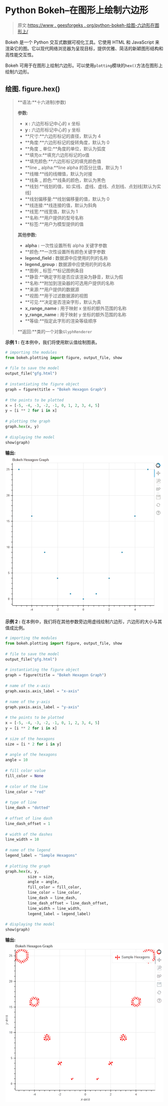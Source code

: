 # Python Bokeh–在图形上绘制六边形

> 原文:[https://www . geesforgeks . org/python-bokeh-绘图-六边形在图形上/](https://www.geeksforgeeks.org/python-bokeh-plotting-hexagons-on-a-graph/)

Bokeh 是一个 Python 交互式数据可视化工具。它使用 HTML 和 JavaScript 来渲染它的图。它以现代网络浏览器为呈现目标，提供优雅、简洁的新颖图形结构和高性能交互性。

Bokeh 可用于在图形上绘制六边形。可以使用`plotting`模块的`hex()`方法在图形上绘制六边形。

## 绘图. figure.hex()

> **语法:**十六进制(参数)
> 
> **参数:**
> 
> *   **x :** 六边形标记中心的 x 坐标
> *   **y :** 六边形标记中心的 y 坐标
> *   **尺寸:**六边形标记的直径，默认为 4
> *   **角度:**六边形标记的旋转角度，默认为 0
> *   **角度 _ 单位:**角度的单位，默认为弧度
> *   **填充α:**填充六边形标记的α值
> *   **填充颜色:**六边形标记的填充颜色值
> *   **line _ alpha:**line alpha 的百分比值，默认为 1
> *   **线帽:**线的线帽值，默认为对接
> *   **线条 _ 颜色:**线条的颜色，默认为黑色
> *   **线划:**线划的值，如:实线、虚线、虚线、点划线、点划线[默认为实线]
> *   **线划偏移量:**线划偏移量的值，默认为 0
> *   **线连接:**线连接的值，默认为斜角
> *   **线宽:**线宽值，默认为 1
> *   **名称:**用户提供的型号名称
> *   **标签:**用户为模型提供的值
> 
> **其他参数:**
> 
> *   **alpha :** 一次性设置所有 alpha 关键字参数
> *   **颜色:**一次性设置所有颜色关键字参数
> *   **legend_field :** 数据源中应使用的列的名称
> *   **legend_group :** 数据源中应使用的列的名称
> *   **图例 _ 标签:**标记图例条目
> *   **静音:**确定字形是否应该渲染为静音，默认为假
> *   **名称:**附加到渲染器的可选用户提供的名称
> *   **来源:**用户提供的数据源
> *   **视图:**用于过滤数据源的视图
> *   **可见:**决定是否渲染字形，默认为真
> *   **x_range_name :** 用于映射 x 坐标的额外范围的名称
> *   **y_range_name :** 用于映射 y 坐标的额外范围的名称
> *   **等级:**指定此字形的渲染等级顺序
> 
> **返回:**类的一个对象`GlyphRenderer`

**示例 1 :** 在本例中，我们将使用默认值绘制图表。

```py
# importing the modules
from bokeh.plotting import figure, output_file, show

# file to save the model
output_file("gfg.html")

# instantiating the figure object
graph = figure(title = "Bokeh Hexagon Graph")

# the points to be plotted
x = [-5, -4, -3, -2, -1, 0, 1, 2, 3, 4, 5]
y = [i ** 2 for i in x]

# plotting the graph
graph.hex(x, y)

# displaying the model
show(graph)
```

**输出:**
![](img/2bb9b10d63ccb9892ec12f86810b6939.png)

**示例 2 :** 在本例中，我们将在其他参数旁边用虚线绘制六边形，六边形的大小与其值成比例。

```py
# importing the modules
from bokeh.plotting import figure, output_file, show

# file to save the model
output_file("gfg.html")

# instantiating the figure object
graph = figure(title = "Bokeh Hexagon Graph")

# name of the x-axis
graph.xaxis.axis_label = "x-axis"

# name of the y-axis
graph.yaxis.axis_label = "y-axis"

# the points to be plotted
x = [-5, -4, -3, -2, -1, 0, 1, 2, 3, 4, 5]
y = [i ** 2 for i in x]

# size of the hexagons
size = [i * 2 for i in y]

# angle of the hexagons
angle = 10

# fill color value
fill_color = None

# color of the line
line_color = "red"

# type of line
line_dash = "dotted"

# offset of line dash
line_dash_offset = 1

# width of the dashes
line_width = 10

# name of the legend
legend_label = "Sample Hexagons"

# plotting the graph
graph.hex(x, y,
          size = size,
          angle = angle,
          fill_color = fill_color,
          line_color = line_color,
          line_dash = line_dash,
          line_dash_offset = line_dash_offset,
          line_width = line_width,
          legend_label = legend_label)

# displaying the model
show(graph)
```

**输出:**
![](img/40171d382565dd64d2e298b3905f56b1.png)